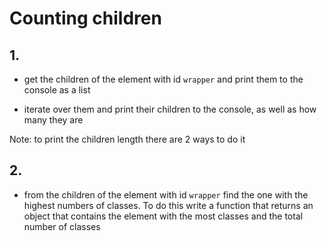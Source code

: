 # Counting children

## 1.
* get the children of the element with id `wrapper` and print them to the console as a list

* iterate over them and print their children to the console, as well as how many they are

Note: to print the children length there are 2 ways to do it

## 2.

* from the children of the element with id `wrapper` find the one with the highest numbers of classes. To do this write a function that returns an object that contains the element with the most classes and the total number of classes
